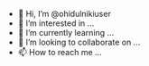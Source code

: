 - 👋 Hi, I’m @ohidulnikiuser
- 👀 I’m interested in ...
- 🌱 I’m currently learning ...
- 💞️ I’m looking to collaborate on ...
- 📫 How to reach me ...

<!---
ohidulnikiuser/ohidulnikiuser is a ✨ special ✨ repository because its `README.md` (this file) appears on your GitHub profile.
You can click the Preview link to take a look at your changes.
--->
